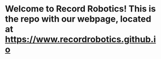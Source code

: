 # Welcome to Record Robotics! This is the repo with our webpage, located at https://www.recordrobotics.github.io
